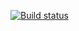 [![Build status](https://ci.appveyor.com/api/projects/status/noeeubgdyrjrgkny/branch/master?svg=true)](https://ci.appveyor.com/project/imperfectSD/api-ci/branch/master)
